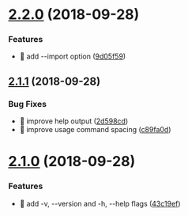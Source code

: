# [2.2.0](https://github.com/streamich/enwire/compare/v2.1.1...v2.2.0) (2018-09-28)


### Features

* 🎸 add --import option ([9d05f59](https://github.com/streamich/enwire/commit/9d05f59))

## [2.1.1](https://github.com/streamich/enwire/compare/v2.1.0...v2.1.1) (2018-09-28)


### Bug Fixes

* 🐛 improve help output ([2d598cd](https://github.com/streamich/enwire/commit/2d598cd))
* 🐛 improve usage command spacing ([c89fa0d](https://github.com/streamich/enwire/commit/c89fa0d))

# [2.1.0](https://github.com/streamich/enwire/compare/v2.0.0...v2.1.0) (2018-09-28)


### Features

* 🎸 add -v, --version and -h, --help flags ([43c19ef](https://github.com/streamich/enwire/commit/43c19ef))

